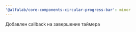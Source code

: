 ```yaml
---
'@alfalab/core-components-circular-progress-bar': minor
---
```


Добавлен callback на завершение таймера
